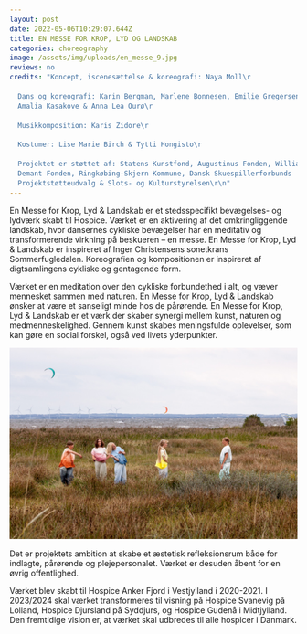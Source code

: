 ```yaml
---
layout: post
date: 2022-05-06T10:29:07.644Z
title: EN MESSE FOR KROP, LYD OG LANDSKAB
categories: choreography
image: /assets/img/uploads/en_messe_9.jpg
reviews: no
credits: "Koncept, iscenesættelse & koreografi: Naya Moll\r

  Dans og koreografi: Karin Bergman, Marlene Bonnesen, Emilie Gregersen,
  Amalia Kasakove & Anna Lea Ourø\r

  Musikkomposition: Karis Zidore\r

  Kostumer: Lise Marie Birch & Tytti Hongisto\r

  Projektet er støttet af: Statens Kunstfond, Augustinus Fonden, William
  Demant Fonden, Ringkøbing-Skjern Kommune, Dansk Skuespillerforbunds
  Projektstøtteudvalg & Slots- og Kulturstyrelsen\r\n"
---
```

En Messe for Krop, Lyd & Landskab er et stedsspecifikt bevægelses- og lydværk skabt til Hospice. Værket er en aktivering af det omkringliggende landskab, hvor dansernes cykliske bevægelser har en meditativ og transformerende virkning på beskueren – en messe. En Messe for Krop, Lyd & Landskab er inspireret af Inger Christensens sonetkrans Sommerfugledalen. Koreografien og kompositionen er inspireret af digtsamlingens cykliske og gentagende form.

Værket er en meditation over den cykliske forbundethed i alt, og væver mennesket sammen med naturen. En Messe for Krop, Lyd & Landskab ønsker at være et sanseligt minde hos de pårørende. En Messe for Krop, Lyd & Landskab er et værk der skaber synergi mellem kunst, naturen og medmenneskelighed. Gennem kunst skabes meningsfulde oplevelser, som kan gøre en social forskel, også ved livets yderpunkter.

![](/assets/img/uploads/en_messe_10.jpg)

Det er projektets ambition at skabe et æstetisk refleksionsrum både for indlagte, pårørende og plejepersonalet. Værket er desuden åbent for en øvrig offentlighed.

Værket blev skabt til Hospice Anker Fjord i Vestjylland i 2020-2021. I 2023/2024 skal værket transformeres til visning på Hospice Svanevig på Lolland, Hospice Djursland på Syddjurs, og Hospice Gudenå i Midtjylland. Den fremtidige vision er, at værket skal udbredes til alle hospicer i Danmark.